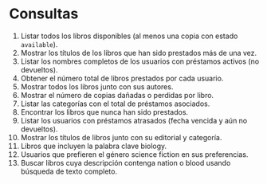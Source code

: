# Consultas

1. Listar todos los libros disponibles (al menos una copia con estado `available`).
2. Mostrar los títulos de los libros que han sido prestados más de una vez.
3. Listar los nombres completos de los usuarios con préstamos activos (no devueltos).
4. Obtener el número total de libros prestados por cada usuario.
5. Mostrar todos los libros junto con sus autores.
6. Mostrar el número de copias dañadas o perdidas por libro.
7. Listar las categorías con el total de préstamos asociados.
8. Encontrar los libros que nunca han sido prestados.
9. Listar los usuarios con préstamos atrasados (fecha vencida y aún no devueltos).
10. Mostrar los títulos de libros junto con su editorial y categoría.
11. Libros que incluyen la palabra clave biology.
12. Usuarios que prefieren el género science fiction en sus preferencias.
13. Buscar libros cuya descripción contenga nation o blood usando búsqueda de texto completo.